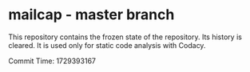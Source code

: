 # mailcap - master branch

This repository contains the frozen state of the repository.
Its history is cleared. It is used only for static code
analysis with Codacy.

Commit Time: 1729393167